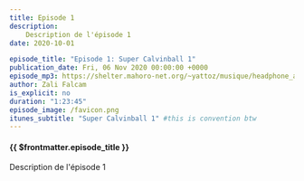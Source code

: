 ```yaml
---
title: Episode 1
description:
    Description de l'épisode 1
date: 2020-10-01

episode_title: "Episode 1: Super Calvinball 1"
publication_date: Fri, 06 Nov 2020 00:00:00 +0000
episode_mp3: https://shelter.mahoro-net.org/~yattoz/musique/headphone_actor.mp3
author: Zali Falcam
is_explicit: no
duration: "1:23:45"
episode_image: /favicon.png
itunes_subtitle: "Super Calvinball 1" #this is convention btw
---
```



#### {{ $frontmatter.episode_title }}

Description de l'épisode 1